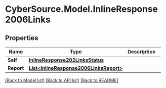 # CyberSource.Model.InlineResponse2006Links
## Properties

Name | Type | Description | Notes
------------ | ------------- | ------------- | -------------
**Self** | [**InlineResponse202LinksStatus**](InlineResponse202LinksStatus.md) |  | [optional] 
**Report** | [**List&lt;InlineResponse2006LinksReport&gt;**](InlineResponse2006LinksReport.md) |  | [optional] 

[[Back to Model list]](../README.md#documentation-for-models) [[Back to API list]](../README.md#documentation-for-api-endpoints) [[Back to README]](../README.md)

